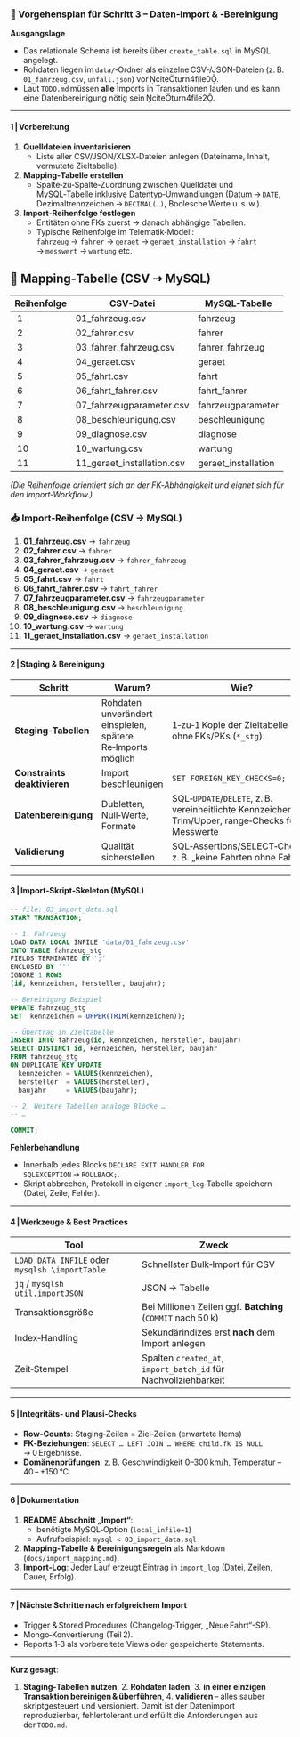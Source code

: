 ### 🚦 Vorgehensplan für **Schritt 3 – Daten‑Import & ‑Bereinigung**

**Ausgangslage**

- Das relationale Schema ist bereits über `create_table.sql` in MySQL angelegt.  
- Rohdaten liegen im `data/`‑Ordner als einzelne CSV‑/JSON‑Dateien (z. B. `01_fahrzeug.csv`, `unfall.json`) vor citeturn4file0.  
- Laut `TODO.md` müssen **alle** Imports in Transaktionen laufen und es kann eine Datenbereinigung nötig sein citeturn4file2.  

---

#### 1 | Vorbereitung

1. **Quell­dateien inventarisieren**  
   - Liste aller CSV/JSON/XLSX‑Dateien anlegen (Dateiname, Inhalt, vermutete Zieltabelle).  
2. **Mapping‑Tabelle erstellen**  
   - Spalte‑zu‑Spalte‑Zuordnung zwischen Quell­datei und MySQL‑Tabelle inklusive Datentyp‑Umwandlungen (Datum → `DATE`, Dezimaltrennzeichen → `DECIMAL(…)`, Boolesche Werte u. s. w.).  
3. **Import‑Reihenfolge festlegen**  
   - Entitäten ohne FKs zuerst → danach abhängige Tabellen.  
   - Typische Reihenfolge im Telematik‑Modell:  
     `fahrzeug` → `fahrer` → `geraet` → `geraet_installation` → `fahrt` → `messwert` → `wartung` etc.  

## 📌 Mapping‑Tabelle (CSV ⇢ MySQL)

| Reihenfolge | CSV‑Datei | MySQL‑Tabelle |
|-----------|------------------------|----------------------|
| 1 | 01_fahrzeug.csv | fahrzeug |
| 2 | 02_fahrer.csv | fahrer |
| 3 | 03_fahrer_fahrzeug.csv | fahrer_fahrzeug |
| 4 | 04_geraet.csv | geraet |
| 5 | 05_fahrt.csv | fahrt |
| 6 | 06_fahrt_fahrer.csv | fahrt_fahrer |
| 7 | 07_fahrzeugparameter.csv | fahrzeugparameter |
| 8 | 08_beschleunigung.csv | beschleunigung |
| 9 | 09_diagnose.csv | diagnose |
| 10 | 10_wartung.csv | wartung |
| 11 | 11_geraet_installation.csv | geraet_installation |

*(Die Reihenfolge orientiert sich an der FK‑Abhängigkeit und eignet sich für den Import‑Workflow.)*

### 📥 Import‑Reihenfolge (CSV → MySQL)

1. **01_fahrzeug.csv** → `fahrzeug`  
2. **02_fahrer.csv** → `fahrer`  
3. **03_fahrer_fahrzeug.csv** → `fahrer_fahrzeug`  
4. **04_geraet.csv** → `geraet`  
5. **05_fahrt.csv** → `fahrt`  
6. **06_fahrt_fahrer.csv** → `fahrt_fahrer`  
7. **07_fahrzeugparameter.csv** → `fahrzeugparameter`  
8. **08_beschleunigung.csv** → `beschleunigung`  
9. **09_diagnose.csv** → `diagnose`  
10. **10_wartung.csv** → `wartung`  
11. **11_geraet_installation.csv** → `geraet_installation`


---

#### 2 | Staging & Bereinigung

| Schritt | Warum? | Wie? |
|---------|--------|------|
| **Staging‑Tabellen** | Rohdaten unverändert einspielen, spätere Re‑Imports möglich | 1‑zu‑1 Kopie der Zieltabelle ohne FKs/PKs (`*_stg`). |
| **Constraints deaktivieren** | Import beschleunigen | `SET FOREIGN_KEY_CHECKS=0;` |
| **Datenbereinigung** | Dubletten, Null‑Werte, Formate | SQL‑`UPDATE`/`DELETE`, z. B. vereinheitlichte Kennzeichen, Trim/Upper, range‑Checks für Messwerte |
| **Validierung** | Qualität sicherstellen | SQL‑Assertions/SELECT‑Checks, z. B. „keine Fahrten ohne Fahrer“ |

---

#### 3 | Import‑Skript‐Skeleton (MySQL)

```sql
-- file: 03_import_data.sql
START TRANSACTION;

-- 1. Fahrzeug
LOAD DATA LOCAL INFILE 'data/01_fahrzeug.csv'
INTO TABLE fahrzeug_stg
FIELDS TERMINATED BY ';'
ENCLOSED BY '"'
IGNORE 1 ROWS
(id, kennzeichen, hersteller, baujahr);

-- Bereinigung Beispiel
UPDATE fahrzeug_stg
SET  kennzeichen = UPPER(TRIM(kennzeichen));

-- Übertrag in Zieltabelle
INSERT INTO fahrzeug(id, kennzeichen, hersteller, baujahr)
SELECT DISTINCT id, kennzeichen, hersteller, baujahr
FROM fahrzeug_stg
ON DUPLICATE KEY UPDATE
  kennzeichen = VALUES(kennzeichen),
  hersteller  = VALUES(hersteller),
  baujahr     = VALUES(baujahr);

-- 2. Weitere Tabellen analoge Blöcke …
-- …

COMMIT;
```

**Fehlerbehandlung**  
- Innerhalb jedes Blocks `DECLARE EXIT HANDLER FOR SQLEXCEPTION` → `ROLLBACK;`.  
- Skript abbrechen, Protokoll in eigener `import_log`‑Tabelle speichern (Datei, Zeile, Fehler).

---

#### 4 | Werkzeuge & Best Practices

| Tool | Zweck |
|------|-------|
| `LOAD DATA INFILE` oder `mysqlsh \importTable` | Schnellster Bulk‑Import für CSV |
| `jq` / `mysqlsh util.importJSON` | JSON → Tabelle |
| Transaktionsgröße | Bei Millionen Zeilen ggf. **Batching** (`COMMIT` nach 50 k) |
| Index‑Handling | Sekundär­indizes erst **nach** dem Import anlegen |
| Zeit‑Stempel | Spalten `created_at`, `import_batch_id` für Nachvollziehbarkeit |

---

#### 5 | Integritäts‑ und Plausi‑Checks

- **Row‑Counts**: Staging‑Zeilen = Ziel‑Zeilen (erwartete Items)  
- **FK‑Beziehungen**: `SELECT … LEFT JOIN … WHERE child.fk IS NULL` → 0 Ergebnisse.  
- **Domänenprüfungen**: z. B. Geschwindigkeit 0–300 km/h, Temperatur –40 – +150 °C.  

---

#### 6 | Dokumentation

1. **README Abschnitt „Import“**:  
   - benötigte MySQL‑Option (`local_infile=1`)  
   - Aufrufbeispiel: `mysql < 03_import_data.sql`  
2. **Mapping‑Tabelle & Bereinigungsregeln** als Markdown (`docs/import_mapping.md`).  
3. **Import‑Log**: Jeder Lauf erzeugt Eintrag in `import_log` (Datei, Zeilen, Dauer, Erfolg).

---

#### 7 | Nächste Schritte nach erfolgreichem Import

- Trigger & Stored Procedures (Changelog‑Trigger, „Neue Fahrt“-SP).  
- Mongo‑Konvertierung (Teil 2).  
- Reports 1‑3 als vorbereitete Views oder gespeicherte Statements.

---

**Kurz gesagt**:  
1. **Staging‑Tabellen nutzen**, 2. **Rohdaten laden**, 3. **in einer einzigen Transaktion bereinigen & überführen**, 4. **validieren** – alles sauber skriptgesteuert und versioniert. Damit ist der Datenimport reproduzierbar, fehlertolerant und erfüllt die Anforderungen aus der `TODO.md`.